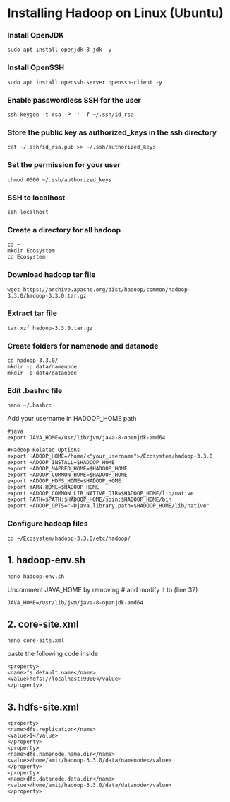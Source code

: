 # Installing Hadoop on Linux (Ubuntu)

### Install OpenJDK
  ```
  sudo apt install openjdk-8-jdk -y
  ```
### Install OpenSSH
  ```
  sudo apt install openssh-server openssh-client -y
  ```
### Enable passwordless SSH for the user
  ```
  ssh-keygen -t rsa -P '' -f ~/.ssh/id_rsa
  ```
### Store the public key as authorized_keys in the ssh directory
  ```
  cat ~/.ssh/id_rsa.pub >> ~/.ssh/authorized_keys
  ```
### Set the permission for your user
  ```
  chmod 0600 ~/.ssh/authorized_keys
  ```
### SSH to localhost
  ```
  ssh localhost
  ```
### Create a directory for all hadoop 
  ``` 
  cd ~
  mkdir Ecosystem
  cd Ecosystem
  ```
### Download hadoop tar file
  ```
  wget https://archive.apache.org/dist/hadoop/common/hadoop-3.3.0/hadoop-3.3.0.tar.gz
  ```
### Extract tar file
  ``` 
  tar xzf hadoop-3.3.0.tar.gz
  ```
### Create folders for namenode and datanode
  ```
  cd hadoop-3.3.0/
  mkdir -p data/namenode
  mkdir -p data/datanode
  ```
### Edit .bashrc file
  ```
  nano ~/.bashrc
  ```
  Add your username in HADOOP_HOME path
  ```
  #java
  export JAVA_HOME=/usr/lib/jvm/java-8-openjdk-amd64
  
  #Hadoop Related Options
  export HADOOP_HOME=/home/<"your_username">/Ecosystem/hadoop-3.3.0
  export HADOOP_INSTALL=$HADOOP_HOME
  export HADOOP_MAPRED_HOME=$HADOOP_HOME
  export HADOOP_COMMON_HOME=$HADOOP_HOME
  export HADOOP_HDFS_HOME=$HADOOP_HOME
  export YARN_HOME=$HADOOP_HOME
  export HADOOP_COMMON_LIB_NATIVE_DIR=$HADOOP_HOME/lib/native
  export PATH=$PATH:$HADOOP_HOME/sbin:$HADOOP_HOME/bin
  export HADOOP_OPTS="-Djava.library.path=$HADOOP_HOME/lib/native"
  ```
### Configure hadoop files
  ``` 
  cd ~/Ecosystem/hadoop-3.3.0/etc/hadoop/

  ```
  ## 1. hadoop-env.sh
  ```
  nano hadoop-env.sh
  ```
  Uncomment JAVA_HOME by removing # and modify it to (line 37)
  ```
  JAVA_HOME=/usr/lib/jvm/java-8-openjdk-amd64
  ```
  ## 2. core-site.xml
  ```
  nano core-site.xml
  ```
  paste the following code inside <configuration>
  ```
  <property>
  <name>fs.default.name</name>
  <value>hdfs://localhost:9000</value>
  </property>
  ```
  ## 3. hdfs-site.xml
  ```
  <property>
  <name>dfs.replication</name>
  <value>1</value>
  </property>
  <property>
  <name>dfs.namenode.name.dir</name>
  <value>/home/amit/hadoop-3.3.0/data/namenode</value>
  </property>
  <property>
  <name>dfs.datanode.data.dir</name>
  <value>/home/amit/hadoop-3.3.0/data/datanode</value>
  </property>
  ```

  

  
  
